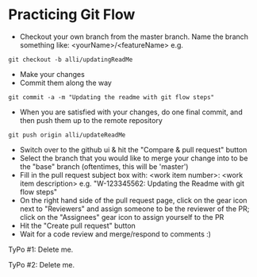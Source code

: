 # Practicing Git Flow

* Checkout your own branch from the master branch. Name the branch something like: &lt;yourName&gt;/&lt;featureName&gt; e.g. 
```
git checkout -b alli/updatingReadMe
```
* Make your changes
* Commit them along the way
```
git commit -a -m "Updating the readme with git flow steps"
```
* When you are satisfied with your changes, do one final commit, and then push them up to the remote repository
```
git push origin alli/updateReadMe
```
* Switch over to the github ui & hit the "Compare & pull request" button
* Select the branch that you would like to merge your change into to be the "base" branch (oftentimes, this will be 'master')
* Fill in the pull request subject box with: &lt;work item number&gt;: &lt;work item description&gt; e.g. "W-123345562: Updating the Readme with git flow steps"
* On the right hand side of the pull request page, click on the gear icon next to "Reviewers" and assign someone to be the reviewer of the PR; click on the "Assignees" gear icon to assign yourself to the PR
* Hit the "Create pull request" button
* Wait for a code review and merge/respond to comments :) 


TyPo #1: Delete me. 


TyPo #2: Delete me. 




